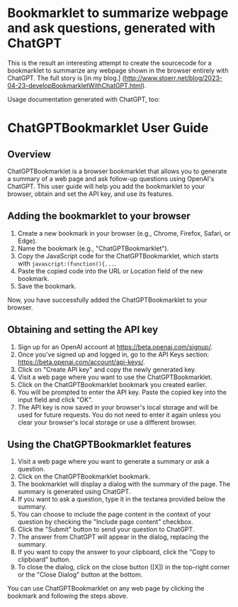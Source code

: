 # Bookmarklet to summarize webpage and ask questions, generated with ChatGPT

This is the result an interesting attempt to create the sourcecode for a bookmarklet to summarize any webpage
shown in the browser entirely with ChatGPT. The full story is [in my blog.]
(http://www.stoerr.net/blog/2023-04-23-developBookmarkletWithChatGPT.html).

Usage documentation generated with ChatGPT, too:

# ChatGPTBookmarklet User Guide

## Overview

ChatGPTBookmarklet is a browser bookmarklet that allows you to generate a summary of a web page and ask follow-up
questions using OpenAI's ChatGPT. This user guide will help you add the bookmarklet to your browser, obtain and set the
API key, and use its features.

## Adding the bookmarklet to your browser

1. Create a new bookmark in your browser (e.g., Chrome, Firefox, Safari, or Edge).
2. Name the bookmark (e.g., "ChatGPTBookmarklet").
3. Copy the JavaScript code for the ChatGPTBookmarklet, which starts with `javascript:(function(){...`.
4. Paste the copied code into the URL or Location field of the new bookmark.
5. Save the bookmark.

Now, you have successfully added the ChatGPTBookmarklet to your browser.

## Obtaining and setting the API key

1. Sign up for an OpenAI account at https://beta.openai.com/signup/.
2. Once you've signed up and logged in, go to the API Keys section: https://beta.openai.com/account/api-keys/.
3. Click on "Create API key" and copy the newly generated key.
4. Visit a web page where you want to use the ChatGPTBookmarklet.
5. Click on the ChatGPTBookmarklet bookmark you created earlier.
6. You will be prompted to enter the API key. Paste the copied key into the input field and click "OK".
7. The API key is now saved in your browser's local storage and will be used for future requests. You do not need to
   enter it again unless you clear your browser's local storage or use a different browser.

## Using the ChatGPTBookmarklet features

1. Visit a web page where you want to generate a summary or ask a question.
2. Click on the ChatGPTBookmarklet bookmark.
3. The bookmarklet will display a dialog with the summary of the page. The summary is generated using ChatGPT.
4. If you want to ask a question, type it in the textarea provided below the summary.
5. You can choose to include the page content in the context of your question by checking the "Include page content"
   checkbox.
6. Click the "Submit" button to send your question to ChatGPT.
7. The answer from ChatGPT will appear in the dialog, replacing the summary.
8. If you want to copy the answer to your clipboard, click the "Copy to clipboard" button.
9. To close the dialog, click on the close button ([X]) in the top-right corner or the "Close Dialog" button at the
   bottom.

You can use ChatGPTBookmarklet on any web page by clicking the bookmark and following the steps above.
